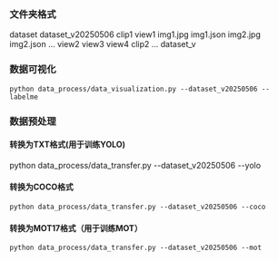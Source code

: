 ### 文件夹格式
dataset
    dataset_v20250506
        clip1
            view1
                img1.jpg
                img1.json
                img2.jpg
                img2.json
                ...
            view2
            view3
            view4
        clip2
        ...
    dataset_v<yyyymmdd>

### 数据可视化

```
python data_process/data_visualization.py --dataset_v20250506 --labelme 
```

### 数据预处理

#### 转换为TXT格式(用于训练YOLO)

python data_process/data_transfer.py --dataset_v20250506 --yolo

#### 转换为COCO格式

```
python data_process/data_transfer.py --dataset_v20250506 --coco
```


#### 转换为MOT17格式（用于训练MOT）

```
python data_process/data_transfer.py --dataset_v20250506 --mot
```

